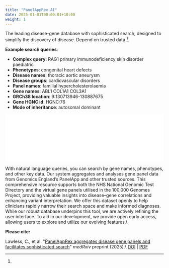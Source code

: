 ```yaml
---
title: "PanelAppRex AI"
date: 2025-01-01T00:00:01+10:00
weight: 1
---
```


<!-- PanelAppRex AI introduces --> 
The leading disease-gene database with sophisticated search,
designed to simplify the discovery of disease. Depend on trusted data
[^bignote].


**Example search queries**:

- **Complex query**: RAG1 primary immunodeficiency skin disorder paediatric
- **Phenotypes**: congenital heart defects
- **Disease names**: thoracic aortic aneurysm
- **Disease groups**: cardiovascular disorders
- **Panel names**: familial hypercholesterolaemia
- **Gene names**: ABL1 COL1A1 COL3A1
- **GRCh38 location**: 9:130713946-130887675
- **Gene HGNC id**: HGNC:76
- **Mode of inheritance**: autosomal dominant


<!-- <img src="/images/freepik_vectorjuice/artificial-intelligence-abstract-concept-illustration-ai-machine-learning-artificial-intelligence-evolution-high-tech-cutting-edge-technology-cognitive-robotics_335657-483.jpg" alt="AI panel app" width="200" /> <!-1- Adjust the width as needed -1-> -->

<!-- <div class="table-responsive" markdown="block"> -->

<!-- <iframe height="1200" width="150%" frameborder="yes" src="/assets/panel_ai/landing_page.html"> </iframe> -->
<!-- <div class="iframe-wrapper"> -->
<!--   <iframe height="1200" width="150%" frameborder="yes" src="/assets/panel_ai/landing_page.html"></iframe> -->
<!-- </div> -->

<!-- see js in _layouts/default.html -->
<!-- <div class="full-width-iframe"> -->
<!--   <iframe -->
<!--     id="responsive-iframe" -->
<!--     src="/assets/panel_ai/landing_page.html" -->
<!-- > -->
<!--     <!-1- style="width: 100%; border: none; display: block;" -1-> -->
<!-- </iframe> -->


<div class="full-width-iframe">
  <iframe
    id="responsive-iframe"
    src="/assets/panel_ai/landing_page.html"
    style="width: 100%; border: none; display: block;">
  </iframe>
</div>

[^bignote]: 
With natural language queries, you can search by gene names, phenotypes, and other key data. Our system aggregates and analyses gene panel data from Genomics England’s PanelApp and other trusted sources. This comprehensive resource supports both the NHS National Genomic Test Directory and the virtual gene panels utilised in the 100,000 Genomes Project, providing valuable insights into disease–gene correlations and enhancing variant interpretation. We offer this dataset openly to help clinicians rapidly narrow their search space and make informed diagnoses. 
While our robust database underpins this tool, we are actively refining the user interface. To aid in our development, we provide open early access, allowing users to explore and utilize our evolving features.\\
<!-- For further details, visit Genomics England’s PanelApp at <https://panelapp.genomicsengland.co.uk/panels/>. -->
**Please cite:**
<!-- Lawless, Dylan, et al. "PanelAppRex aggregates disease gene panels and facilitates sophisticated search". medRxiv 2025.03.20.25324319; doi: <https://doi.org/10.1101/2025.03.20.25324319> - [PDF download](https://www.medrxiv.org/content/10.1101/2025.03.20.25324319v1.full.pdf). -->
Lawless, C., et al. "[PanelAppRex aggregates disease gene panels and facilitates sophisticated search](https://www.medrxiv.org/content/10.1101/2025.03.20.25324319v2)" *medRxiv* preprint (2025).\\
[DOI](https://doi.org/10.1101/2025.03.20.25324319) | [PDF](https://www.medrxiv.org/content/10.1101/2025.03.20.25324319v2.full.pdf)  
